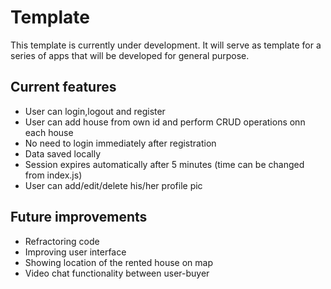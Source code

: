 # Template
This template is currently under development. It will serve as template for a series of apps that will be developed for general purpose.

## Current features
* User can login,logout and register
* User can add house from own id and perform CRUD operations onn each house
* No need to login immediately after registration
* Data saved locally
* Session expires automatically after 5 minutes (time can be changed from index.js)
* User can add/edit/delete his/her profile pic

## Future improvements
* Refractoring code
* Improving user interface
* Showing location of the rented house on map 
* Video chat functionality between user-buyer
